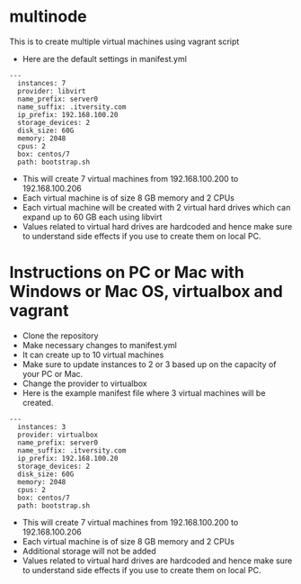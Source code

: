 # multinode
This is to create multiple virtual machines using vagrant script

* Here are the default settings in manifest.yml
```
---
  instances: 7
  provider: libvirt
  name_prefix: server0
  name_suffix: .itversity.com
  ip_prefix: 192.168.100.20
  storage_devices: 2
  disk_size: 60G
  memory: 2048
  cpus: 2
  box: centos/7
  path: bootstrap.sh
```
* This will create 7 virtual machines from 192.168.100.200 to 192.168.100.206
* Each virtual machine is of size 8 GB memory and 2 CPUs
* Each virtual machine will be created with 2 virtual hard drives which can expand up to 60 GB each using libvirt
* Values related to virtual hard drives are hardcoded and hence make sure to understand side effects if you use to create them on local PC. 

# Instructions on PC or Mac with Windows or Mac OS, virtualbox and vagrant
* Clone the repository
* Make necessary changes to manifest.yml
* It can create up to 10 virtual machines
* Make sure to update instances to 2 or 3 based up on the capacity of your PC or Mac.
* Change the provider to virtualbox
* Here is the example manifest file where 3 virtual machines will be created.
```
---
  instances: 3
  provider: virtualbox
  name_prefix: server0
  name_suffix: .itversity.com
  ip_prefix: 192.168.100.20
  storage_devices: 2
  disk_size: 60G
  memory: 2048
  cpus: 2
  box: centos/7
  path: bootstrap.sh
```
* This will create 7 virtual machines from 192.168.100.200 to 192.168.100.206
* Each virtual machine is of size 8 GB memory and 2 CPUs
* Additional storage will not be added
* Values related to virtual hard drives are hardcoded and hence make sure to understand side effects if you use to create them on local PC. 
